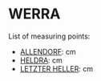 # WERRA

List of measuring points:

* [ALLENDORF](./ALLENDORF): <Value topic="rivers/pegel-online/WERRA/ALLENDORF/measurementValue"/> cm
* [HELDRA](./HELDRA): <Value topic="rivers/pegel-online/WERRA/HELDRA/measurementValue"/> cm
* [LETZTER HELLER](./LETZTER-HELLER): <Value topic="rivers/pegel-online/WERRA/LETZTER-HELLER/measurementValue"/> cm
